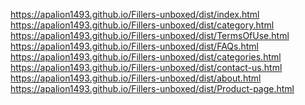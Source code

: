 https://apalion1493.github.io/Fillers-unboxed/dist/index.html <br/>
https://apalion1493.github.io/Fillers-unboxed/dist/category.html <br/>
https://apalion1493.github.io/Fillers-unboxed/dist/TermsOfUse.html <br/>
https://apalion1493.github.io/Fillers-unboxed/dist/FAQs.html <br/>
https://apalion1493.github.io/Fillers-unboxed/dist/categories.html <br/>
https://apalion1493.github.io/Fillers-unboxed/dist/contact-us.html <br/>
https://apalion1493.github.io/Fillers-unboxed/dist/about.html <br/>
https://apalion1493.github.io/Fillers-unboxed/dist/Product-page.html <br/>
